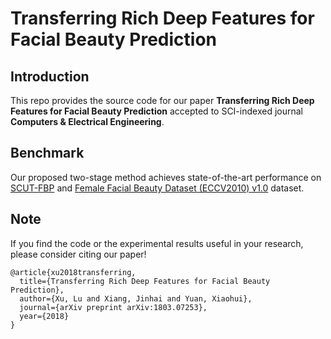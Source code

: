 # Transferring Rich Deep Features for Facial Beauty Prediction

## Introduction
This repo provides the source code for our paper **Transferring Rich Deep Features for Facial Beauty Prediction** accepted to SCI-indexed journal **Computers & Electrical Engineering**.

## Benchmark
Our proposed two-stage method achieves state-of-the-art performance on [SCUT-FBP](http://www.hcii-lab.net/data/scut-fbp/en/introduce.html) and [Female Facial Beauty Dataset (ECCV2010) v1.0](https://www.researchgate.net/publication/261595808_Female_Facial_Beauty_Dataset_ECCV2010_v10) dataset.


## Note 

If you find the code or the experimental results useful in your research, please consider citing our paper!

```
@article{xu2018transferring,
  title={Transferring Rich Deep Features for Facial Beauty Prediction},
  author={Xu, Lu and Xiang, Jinhai and Yuan, Xiaohui},
  journal={arXiv preprint arXiv:1803.07253},
  year={2018}
}
```
